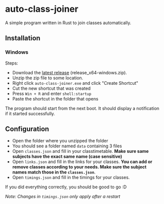 # auto-class-joiner

A simple program written in Rust to join classes automatically.

## Installation

### Windows

Steps:

-   Download the [latest release](https://github.com/KineticTactic/auto-class-joiner/releases) (release_x64-windows.zip).
-   Unzip the zip file to some location.
-   Right click `auto-class-joiner.exe` and click "Create Shortcut"
-   Cut the new shortcut that was created
-   Press `Win + R` and enter `shell:startup`
-   Paste the shortcut in the folder that opens

The program should start from the next boot. It should display a notification if it started successfully.

## Configuration

-   Open the folder where you unzipped the folder
-   You should see a folder named `data` containing 3 files
-   Open `classes.json` and fill in your classtimetable. **Make sure same subjects have the exact same name (case sensitive)**
-   Open `links.json` and fill in the links for your classes. **You can add or remove classes according to your needs. Make sure the subject names match those in the `classes.json`**.
-   Open `timings.json` and fill in the timings for your classes.

If you did everything correctly, you should be good to go :D

_Note: Changes in `timings.json` only apply after a restart_
